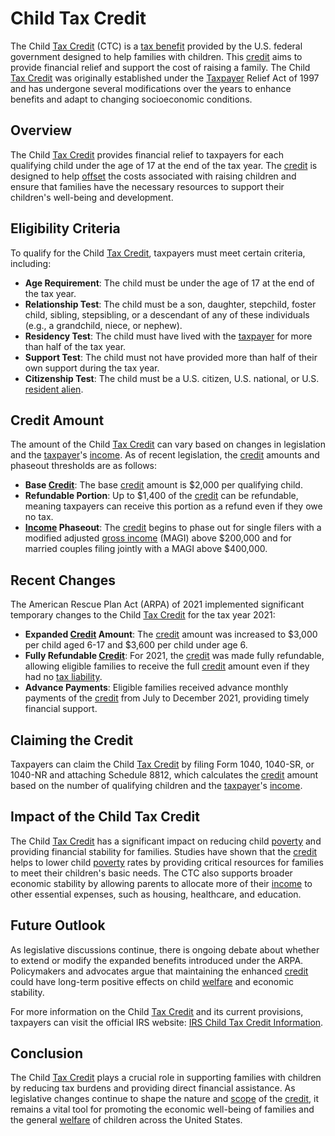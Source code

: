# Child Tax Credit

The Child [Tax Credit](../t/tax_credit.md) (CTC) is a [tax benefit](../t/tax_benefit.md) provided by the U.S. federal government designed to help families with children. This [credit](../c/credit.md) aims to provide financial relief and support the cost of raising a family. The Child [Tax Credit](../t/tax_credit.md) was originally established under the [Taxpayer](../t/taxpayer.md) Relief Act of 1997 and has undergone several modifications over the years to enhance benefits and adapt to changing socioeconomic conditions.

## Overview

The Child [Tax Credit](../t/tax_credit.md) provides financial relief to taxpayers for each qualifying child under the age of 17 at the end of the tax year. The [credit](../c/credit.md) is designed to help [offset](../o/offset.md) the costs associated with raising children and ensure that families have the necessary resources to support their children's well-being and development.

## Eligibility Criteria

To qualify for the Child [Tax Credit](../t/tax_credit.md), taxpayers must meet certain criteria, including:

- **Age Requirement**: The child must be under the age of 17 at the end of the tax year.
- **Relationship Test**: The child must be a son, daughter, stepchild, foster child, sibling, stepsibling, or a descendant of any of these individuals (e.g., a grandchild, niece, or nephew).
- **Residency Test**: The child must have lived with the [taxpayer](../t/taxpayer.md) for more than half of the tax year.
- **Support Test**: The child must not have provided more than half of their own support during the tax year.
- **Citizenship Test**: The child must be a U.S. citizen, U.S. national, or U.S. [resident alien](../r/resident_alien.md).

## Credit Amount

The amount of the Child [Tax Credit](../t/tax_credit.md) can vary based on changes in legislation and the [taxpayer](../t/taxpayer.md)'s [income](../i/income.md). As of recent legislation, the [credit](../c/credit.md) amounts and phaseout thresholds are as follows:

- **Base [Credit](../c/credit.md)**: The base [credit](../c/credit.md) amount is $2,000 per qualifying child.
- **Refundable Portion**: Up to $1,400 of the [credit](../c/credit.md) can be refundable, meaning taxpayers can receive this portion as a refund even if they owe no tax.
- **[Income](../i/income.md) Phaseout**: The [credit](../c/credit.md) begins to phase out for single filers with a modified adjusted [gross income](../g/gross_income.md) (MAGI) above $200,000 and for married couples filing jointly with a MAGI above $400,000.

## Recent Changes

The American Rescue Plan Act (ARPA) of 2021 implemented significant temporary changes to the Child [Tax Credit](../t/tax_credit.md) for the tax year 2021:

- **Expanded [Credit](../c/credit.md) Amount**: The [credit](../c/credit.md) amount was increased to $3,000 per child aged 6-17 and $3,600 per child under age 6.
- **Fully Refundable [Credit](../c/credit.md)**: For 2021, the [credit](../c/credit.md) was made fully refundable, allowing eligible families to receive the full [credit](../c/credit.md) amount even if they had no [tax liability](../t/tax_liability.md).
- **Advance Payments**: Eligible families received advance monthly payments of the [credit](../c/credit.md) from July to December 2021, providing timely financial support.

## Claiming the Credit

Taxpayers can claim the Child [Tax Credit](../t/tax_credit.md) by filing Form 1040, 1040-SR, or 1040-NR and attaching Schedule 8812, which calculates the [credit](../c/credit.md) amount based on the number of qualifying children and the [taxpayer](../t/taxpayer.md)'s [income](../i/income.md).

## Impact of the Child Tax Credit

The Child [Tax Credit](../t/tax_credit.md) has a significant impact on reducing child [poverty](../p/poverty.md) and providing financial stability for families. Studies have shown that the [credit](../c/credit.md) helps to lower child [poverty](../p/poverty.md) rates by providing critical resources for families to meet their children's basic needs. The CTC also supports broader economic stability by allowing parents to allocate more of their [income](../i/income.md) to other essential expenses, such as housing, healthcare, and education.

## Future Outlook

As legislative discussions continue, there is ongoing debate about whether to extend or modify the expanded benefits introduced under the ARPA. Policymakers and advocates argue that maintaining the enhanced [credit](../c/credit.md) could have long-term positive effects on child [welfare](../w/welfare.md) and economic stability.

For more information on the Child [Tax Credit](../t/tax_credit.md) and its current provisions, taxpayers can visit the official IRS website: [IRS Child Tax Credit Information](https://www.irs.gov/credits-deductions/individuals/child-tax-credit).

## Conclusion

The Child [Tax Credit](../t/tax_credit.md) plays a crucial role in supporting families with children by reducing tax burdens and providing direct financial assistance. As legislative changes continue to shape the nature and [scope](../s/scope.md) of the [credit](../c/credit.md), it remains a vital tool for promoting the economic well-being of families and the general [welfare](../w/welfare.md) of children across the United States.